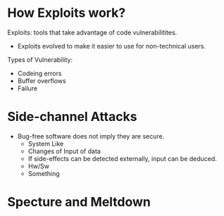 # How Exploits work?

Exploits: tools that take advantage of code vulnerabilitites.

* Exploits evolved to make it easier to use for non-technical users.

Types of Vulnerability:

* Codeing errors
* Buffer overflows
* Failure


# Side-channel Attacks

* Bug-free software does not imply they are secure.
    * System Like
    * Changes of Input of data
    * If side-effects can be detected externally, input can be deduced.
    * Hw/Sw
    * Something

# Specture and Meltdown